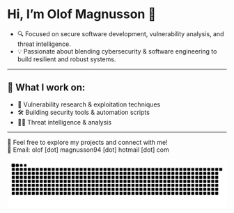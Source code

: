 # Hi, I’m Olof Magnusson 👋

- 🔍 Focused on secure software development, vulnerability analysis, and threat intelligence.
- 💡 Passionate about blending cybersecurity & software engineering to build resilient and robust systems.

---

## 🚀 What I work on:
- 🐛 Vulnerability research & exploitation techniques  
- 🛠️ Building security tools & automation scripts  
- 🕵️‍♂️ Threat intelligence & analysis

---

📂 Feel free to explore my projects and connect with me!  
📧 Email: olof [dot] magnusson94 [dot] hotmail [dot] com

![snake gif](https://github.com/olofmagn/olofmagn/blob/output/github-contribution-grid-snake.svg)
